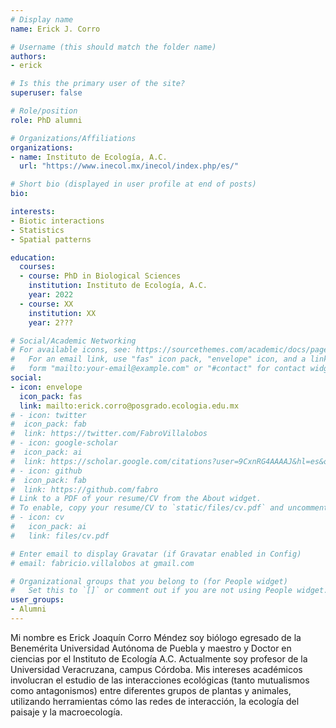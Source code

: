```yaml
---
# Display name
name: Erick J. Corro

# Username (this should match the folder name)
authors:
- erick

# Is this the primary user of the site?
superuser: false

# Role/position
role: PhD alumni

# Organizations/Affiliations
organizations:
- name: Instituto de Ecología, A.C. 
  url: "https://www.inecol.mx/inecol/index.php/es/"

# Short bio (displayed in user profile at end of posts)
bio: 

interests:
- Biotic interactions
- Statistics
- Spatial patterns

education:
  courses:
  - course: PhD in Biological Sciences
    institution: Instituto de Ecología, A.C.
    year: 2022
  - course: XX
    institution: XX
    year: 2???

# Social/Academic Networking
# For available icons, see: https://sourcethemes.com/academic/docs/page-builder/#icons
#   For an email link, use "fas" icon pack, "envelope" icon, and a link in the
#   form "mailto:your-email@example.com" or "#contact" for contact widget.
social:
- icon: envelope
  icon_pack: fas
  link: mailto:erick.corro@posgrado.ecologia.edu.mx
# - icon: twitter
#  icon_pack: fab
#  link: https://twitter.com/FabroVillalobos
# - icon: google-scholar
#  icon_pack: ai
#  link: https://scholar.google.com/citations?user=9CxnRG4AAAAJ&hl=es&oi=ao
# - icon: github
#  icon_pack: fab
#  link: https://github.com/fabro
# Link to a PDF of your resume/CV from the About widget.
# To enable, copy your resume/CV to `static/files/cv.pdf` and uncomment the lines below.
# - icon: cv
#   icon_pack: ai
#   link: files/cv.pdf

# Enter email to display Gravatar (if Gravatar enabled in Config)
# email: fabricio.villalobos at gmail.com

# Organizational groups that you belong to (for People widget)
#   Set this to `[]` or comment out if you are not using People widget.
user_groups:
- Alumni
---
```


Mi nombre es Erick Joaquín Corro Méndez soy biólogo egresado de la Benemérita Universidad Autónoma de Puebla y maestro y Doctor en ciencias por el Instituto de Ecología A.C. Actualmente soy profesor de la Universidad Veracruzana, campus Córdoba. Mis intereses académicos involucran el estudio de las interacciones ecológicas (tanto mutualismos como antagonismos) entre diferentes grupos de plantas y animales, utilizando herramientas cómo las redes de interacción, la ecología del paisaje y la macroecología.
